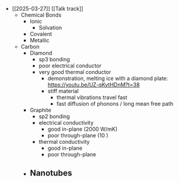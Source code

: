 - [[2025-03-27]] [[Talk track]]
	- Chemical Bonds
		- Ionic
			- Solvation
		- Covalent
		- Metallic
	- Carbon
		- Diamond
			- sp3 bonding
			- poor electrical conductor
			- very good thermal conductor
				- demonstration, melting ice with a diamond plate:
				  https://youtu.be/UZ-qKvtHDnM?t=38
				- stiff material
					- thermal vibrations travel fast
					- fast diffusion of phonons / long mean free path
		- Graphite
			- sp2 bonding
			- electrical conductivity
				- good in-plane (2000 W/mK)
				- poor through-plane (10 )
			- thermal conductivity
				- good in-plane
				- poor through-plane
		- Nanotubes
			-
